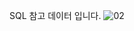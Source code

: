 SQL 참고 데이터 입니다.
![02](https://user-images.githubusercontent.com/8253147/166266054-5c9e2d5a-542a-4a57-bb18-a56542773554.png)
